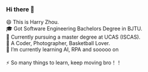 ### Hi there 👋

😄 This is Harry Zhou.<br>
🎓 Got Software Engineering Bachelors Degree in BJTU.<br>
🔭 Currently pursuing a master degree at UCAS (ISCAS).<br>
🔖 A Coder, Photographer, Basketball Lover.<br>
🌱 I’m currently learning AI, RPA and sooooo on<br><br>
⚡ So many things to learn, keep moving bro！！

<!--
**HarryZhou-618/HarryZhou-618** is a ✨ _special_ ✨ repository because its `README.md` (this file) appears on your GitHub profile.

Here are some ideas to get you started:

-  I’m currently working on ...
- 🌱 I’m currently learning ...
- 👯 I’m looking to collaborate on ...
- 🤔 I’m looking for help with ...
- 💬 Ask me about ...
- 📫 How to reach me: ...
- 😄 Pronouns: ...
-  Fun fact: ...
-->

